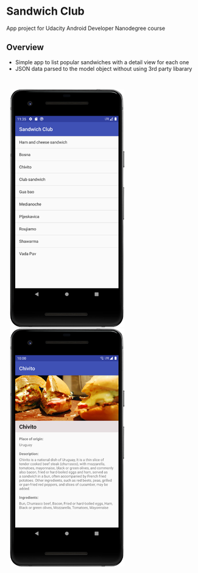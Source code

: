 # Sandwich Club 
App project for Udacity Android Developer Nanodegree course <br>

## Overview
* Simple app to list popular sandwiches with a detail view for each one
* JSON data parsed to the model object without using 3rd party libarary

<br>
<p>
<img hspace="10" src="s2.png" width="300px"/> 
<img hspace="10" src="s1.png" width="300px"/> 
